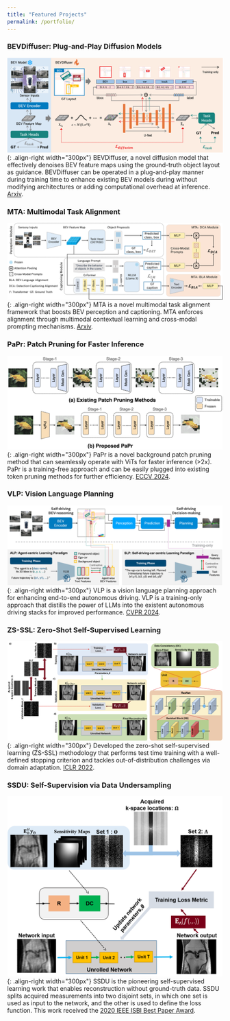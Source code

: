 ```yaml
---
title: "Featured Projects"
permalink: /portfolio/
---
```

### BEVDiffuser: Plug-and-Play Diffusion Models
![Illustration of MTA](/images/bevdiffuser.png){: .align-right width="300px"} BEVDiffuser, a novel diffusion model that effectively denoises BEV feature maps using the ground-truth object layout as guidance.
BEVDiffuser can be operated in a plug-and-play manner during training time to enhance existing BEV models during without modifying architectures or adding computational overhead at inference. [Arxiv](https://arxiv.org/pdf/2502.19694).

### MTA: Multimodal Task Alignment
![Illustration of MTA](/images/mta.png){: .align-right width="300px"} MTA is  a novel multimodal task alignment framework that boosts BEV perception and captioning.
MTA enforces alignment through multimodal contextual learning and cross-modal prompting mechanisms. [Arxiv](https://arxiv.org/pdf/2411.10639).
### PaPr: Patch Pruning for Faster Inference
![Illustration of MTA](/images/papr.png){: .align-right width="300px"} PaPr is a novel background patch pruning method that can seamlessly operate with ViTs for faster inference (>2x). PaPr is a training-free approach and can be easily plugged into existing token pruning methods for further efficiency. [ECCV 2024](https://arxiv.org/pdf/2403.18965).

### VLP: Vision Language Planning
![Illustration of MTA](/images/vlp.png){: .align-right width="300px"} VLP is a vision language planning approach for enhancing end-to-end autonomous driving. VLP is a training-only approach that distills the power of LLMs into the existent autonomous driving stacks for improved performance. [CVPR 2024](https://openaccess.thecvf.com/content/CVPR2024/papers/Pan_VLP_Vision_Language_Planning_for_Autonomous_Driving_CVPR_2024_paper.pdf).

### ZS-SSL: Zero-Shot Self-Supervised Learning
![Illustration of ZS-SSL](/images/zs_ssl_overview.png){: .align-right width="300px"}
Developed the zero-shot self-supervised learning (ZS-SSL) methodology that performs test time training with a well-defined stopping criterion and tackles out-of-distribution challenges via domain adaptation. [ICLR 2022](https://openreview.net/pdf?id=085y6YPaYjP).

### SSDU: Self-Supervision via Data Undersampling
![Illustration of ZS-SSL](/images/ssdu.png){: .align-right width="300px"}
SSDU is the pioneering self-supervised learning work that enables reconstruction without ground-truth data. SSDU splits acquired measurements into two disjoint sets, in which one set is used as input to the network, and the other is used to define the loss function. This work received the [2020 IEEE ISBI Best Paper Award](https://biomedicalimaging.org/2020/wp-content/uploads/static-html-to-wp/data/dff0d41695bbae509355435cd32ecf5d/best-paper-awards.html). 
